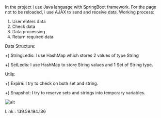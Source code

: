 In the project I use Java language with SpringBoot framework. For the page not to be reloaded, I use AJAX to send and receive data.
Working process:

1) User enters data
2) Check data
3) Data processing
4) Return required data

Data Structure:  

+) StringLedis: I use HashMap which stores 2 values of type String

+) SetLedis: I use HashMap to store String values and 1 Set of String type.

Utils:

+) Expire: I try to check on both set and string.

+) Snapshot: I try to reserve sets and strings into temporary variables.

![alt](https://firebasestorage.googleapis.com/v0/b/ledis-3458f.appspot.com/o/Untitled%20Diagram.drawio.png?alt=media&token=db8d6f0b-aab3-4740-b118-459e12362838)

 Link : 139.59.194.136
